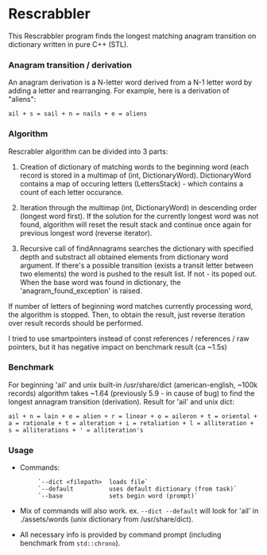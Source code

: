 # Rescrabbler
This Rescrabbler program finds the longest matching anagram transition on dictionary written in pure C++ (STL).

### Anagram transition / derivation
An anagram derivation is a N-letter word derived from a N-1 letter word by adding a letter and rearranging. For example, here is a derivation of "aliens":

`ail + s = sail + n = nails + e = aliens`

### Algorithm
Rescrabler algorithm can be divided into 3 parts:

1. Creation of dictionary of matching words to the beginning word (each record is stored in a multimap of (int, DictionaryWord). DictionaryWord contains a map of occuring letters (LettersStack) - which contains a count of each letter occurance.

2. Iteration through the multimap (int, DictionaryWord) in descending order (longest word first). If the solution for the currently longest word was not found, algorithm will reset the result stack and continue once again for previous longest word (reverse iterator).

3. Recursive call of findAnnagrams searches the dictionary with specified depth and substract all obtained elements from dictionary word argument. If there's a possible transition (exists a transit letter between two elements) the word is pushed to the result list. If not - its poped out. When the base word was found in dictionary, the 'anagram_found_exception' is raised.

If number of letters of beginning word matches currently processing word, the algorithm is stopped.
Then, to obtain the result, just reverse iteration over result records should be performed.

I tried to use smartpointers instead of const references / references / raw pointers, but it has negative impact on benchmark result (ca ~1.5s)

### Benchmark
For beginning 'ail' and unix built-in /usr/share/dict (american-english, ~100k records) algorithm takes ~1.64 (previously 5.9 - in cause of bug) to find the longest annagram transition (derivation).
Result for 'ail' and unix dict:

`ail + n = lain + e = alien + r = linear + o = aileron + t = oriental + a = rationale + t = alteration + i = retaliation + l = alliteration + s = alliterations + ' = alliteration's`

### Usage
* Commands:

           `--dict <filepath>  loads file`
           `--default          uses default dictionary (from task)`
           `--base             sets begin word (prompt)`

* Mix of commands will also work. ex. `--dict --default` will look
    for 'ail' in ./assets/words (unix dictionary from /usr/share/dict).
* All necessary info is provided by command prompt (including benchmark from `std::chrono`).